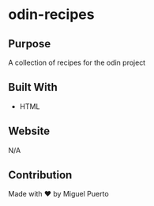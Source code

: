 # odin-recipes

## Purpose
A collection of recipes for the odin project

## Built With
* HTML

## Website
N/A

## Contribution
Made with ❤️ by Miguel Puerto
